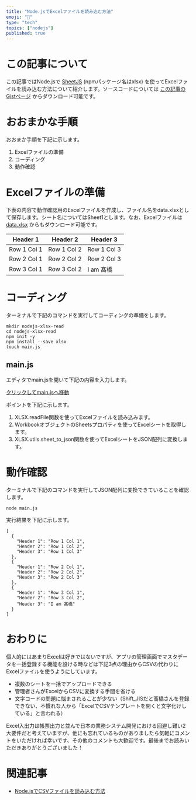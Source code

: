 ```yaml
---
title: "Node.jsでExcelファイルを読み込む方法"
emoji: "📘"
type: "tech"
topics: ["nodejs"]
published: true
---
```




# この記事について

この記事ではNode.jsで [SheetJS](https://www.npmjs.com/package/xlsx) (npmパッケージ名はxlsx) を使ってExcelファイルを読み込む方法について紹介します。ソースコードについては [この記事のGistページ](https://gist.github.com/tatsuyasusukida/230875ad58c5e2cc6d0fe2b206b19939) からダウンロード可能です。



# おおまかな手順

おおまか手順を下記に示します。

1. Excelファイルの準備
2. コーディング
3. 動作確認



# Excelファイルの準備

下表の内容で動作確認用のExcelファイルを作成し、ファイル名をdata.xlsxとして保存します。シート名についてはSheet1とします。なお、Excelファイルは [data.xlsx](https://gist.github.com/tatsuyasusukida/230875ad58c5e2cc6d0fe2b206b19939/raw/data.xlsx) からもダウンロード可能です。

| Header 1 | Header 2 | Header 3 |
| ---- | ---- | ---- |
| Row 1 Col 1 | Row 1 Col 2 | Row 1 Col 3 |
| Row 2 Col 1 | Row 2 Col 2 | Row 2 Col 3 |
| Row 3 Col 1 | Row 3 Col 2 | I am 髙橋 |



# コーディング

ターミナルで下記のコマンドを実行してコーディングの準備をします。

```shell
mkdir nodejs-xlsx-read
cd nodejs-xlsx-read
npm init -y
npm install --save xlsx
touch main.js
```

## main.js

エディタでmain.jsを開いて下記の内容を入力します。

[クリックしてmain.jsへ移動](#file-main-js)

ポイントを下記に示します。

1. XLSX.readFile関数を使ってExcelファイルを読み込みます。
2. WorkbookオブジェクトのSheetsプロパティを使ってExcelシートを取得します。
3. XLSX.utils.sheet_to_json関数を使ってExcelシートをJSON配列に変換します。



# 動作確認

ターミナルで下記のコマンドを実行してJSON配列に変換できていることを確認します。

```shell
node main.js
```

実行結果を下記に示します。

```
[
  {
    "Header 1": "Row 1 Col 1",
    "Header 2": "Row 1 Col 2",
    "Header 3": "Row 1 Col 3"
  },
  {
    "Header 1": "Row 2 Col 1",
    "Header 2": "Row 2 Col 2",
    "Header 3": "Row 2 Col 3"
  },
  {
    "Header 1": "Row 3 Col 1",
    "Header 2": "Row 3 Col 2",
    "Header 3": "I am 髙橋"
  }
]
```



# おわりに

個人的にはあまりExcelは好きではないですが、アプリの管理画面でマスタデータを一括登録する機能を設ける時などは下記3点の理由からCSVの代わりにExcelファイルを使うようにしています。

- 複数のシートを一括でアップロードできる
- 管理者さんがExcelからCSVに変換する手間を省ける
- 文字コードの問題に悩まされることが少ない（Shift_JISだと髙橋さんを登録できない、不慣れな人から「ExcelでCSVテンプレートを開くと文字化けしている」と言われる）

Excel入出力は帳票出力と並んで日本の業務システム開発における回避し難い2大要件だと考えていますが、他にも忘れているものがありましたら気軽にコメントをいただければ幸いです、その他のコメントも大歓迎です。最後までお読みいただきありがとうございました！



# 関連記事

- [Node.jsでCSVファイルを読み込む方法](https://zenn.dev/tatsuyasusukida/articles/nodejs-csv-read)
